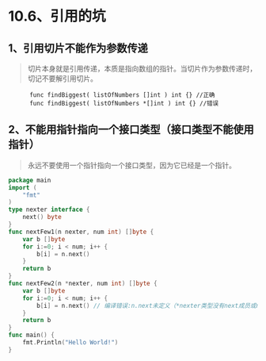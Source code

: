 # 10.6、引用的坑

## 1、引用切片不能作为参数传递
> 切片本身就是引用传递，本质是指向数组的指针。当切片作为参数传递时，切记不要解引用切片。


          func findBiggest( listOfNumbers []int ) int {} //正确
          func findBiggest( listOfNumbers *[]int ) int {} //错误
          
## 2、不能用指针指向一个接口类型（接口类型不能使用指针）          
> 永远不要使用一个指针指向一个接口类型，因为它已经是一个指针。
```go
package main
import (
    "fmt"
)
type nexter interface {
    next() byte
}
func nextFew1(n nexter, num int) []byte {
    var b []byte
    for i:=0; i < num; i++ {
        b[i] = n.next()
    }
    return b
}
func nextFew2(n *nexter, num int) []byte {
    var b []byte
    for i:=0; i < num; i++ {
        b[i] = n.next() // 编译错误:n.next未定义（*nexter类型没有next成员或next方法）
    }
    return b
}
func main() {
    fmt.Println("Hello World!")
}
```
